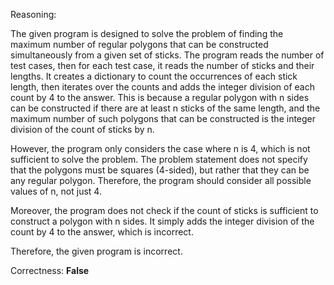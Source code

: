 Reasoning:

The given program is designed to solve the problem of finding the maximum number of regular polygons that can be constructed simultaneously from a given set of sticks. The program reads the number of test cases, then for each test case, it reads the number of sticks and their lengths. It creates a dictionary to count the occurrences of each stick length, then iterates over the counts and adds the integer division of each count by 4 to the answer. This is because a regular polygon with n sides can be constructed if there are at least n sticks of the same length, and the maximum number of such polygons that can be constructed is the integer division of the count of sticks by n.

However, the program only considers the case where n is 4, which is not sufficient to solve the problem. The problem statement does not specify that the polygons must be squares (4-sided), but rather that they can be any regular polygon. Therefore, the program should consider all possible values of n, not just 4.

Moreover, the program does not check if the count of sticks is sufficient to construct a polygon with n sides. It simply adds the integer division of the count by 4 to the answer, which is incorrect.

Therefore, the given program is incorrect.

Correctness: **False**